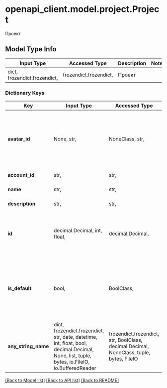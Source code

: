 # openapi_client.model.project.Project

Проект

## Model Type Info
Input Type | Accessed Type | Description | Notes
------------ | ------------- | ------------- | -------------
dict, frozendict.frozendict,  | frozendict.frozendict,  | Проект | 

### Dictionary Keys
Key | Input Type | Accessed Type | Description | Notes
------------ | ------------- | ------------- | ------------- | -------------
**avatar_id** | None, str,  | NoneClass, str,  | Идентификатор аватара пользователя. Описание методов работы с аватарами появится позднее. | 
**account_id** | str,  | str,  | Идентификатор пользователя. | 
**name** | str,  | str,  | Удобочитаемое имя проекта. | 
**description** | str,  | str,  | Описание проекта. | 
**id** | decimal.Decimal, int, float,  | decimal.Decimal,  | Уникальный идентификатор для каждого проекта. Автоматически генерируется при создании. | 
**is_default** | bool,  | BoolClass,  | Это логическое значение, которое показывает, выбран ли проект по умолчанию для создания новых сущностей. | 
**any_string_name** | dict, frozendict.frozendict, str, date, datetime, int, float, bool, decimal.Decimal, None, list, tuple, bytes, io.FileIO, io.BufferedReader | frozendict.frozendict, str, BoolClass, decimal.Decimal, NoneClass, tuple, bytes, FileIO | any string name can be used but the value must be the correct type | [optional]

[[Back to Model list]](../../README.md#documentation-for-models) [[Back to API list]](../../README.md#documentation-for-api-endpoints) [[Back to README]](../../README.md)

